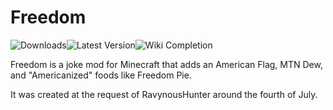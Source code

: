 # Freedom
![Downloads](http://modshields.herokuapp.com/totaldl?id=freedom)![Latest Version](http://modshields.herokuapp.com/latestversion?id=freedom)![Wiki Completion](http://modshields.herokuapp.com/wiki?article=Freedom)

Freedom is a joke mod for Minecraft that adds an American Flag, MTN Dew, and "Americanized" foods like Freedom Pie.

It was created at the request of RavynousHunter around the fourth of July.